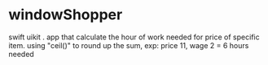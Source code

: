 # windowShopper

swift uikit . app that calculate the hour of work needed for price of specific item. using "ceil()" to round up the sum, exp: price 11, wage 2 = 6 hours needed

